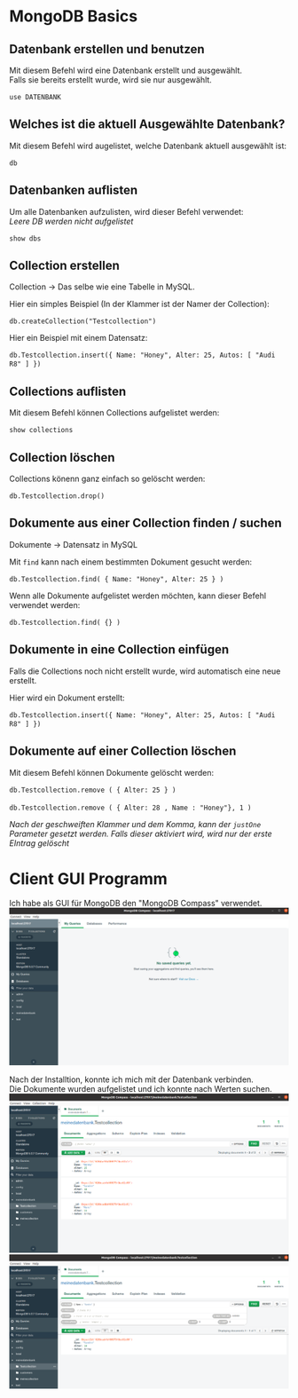 # MongoDB Basics 
## Datenbank erstellen und benutzen
Mit diesem Befehl wird eine Datenbank erstellt und ausgewählt.  
Falls sie bereits erstellt wurde, wird sie nur ausgewählt.  
```
use DATENBANK
```

## Welches ist die aktuell Ausgewählte Datenbank?
Mit diesem Befehl wird augelistet, welche Datenbank aktuell ausgewählt ist:  
```
db
```

## Datenbanken auflisten
Um alle Datenbanken aufzulisten, wird dieser Befehl verwendet:  
*Leere DB werden nicht aufgelistet*  
```
show dbs
```

## Collection erstellen
Collection -> Das selbe wie eine Tabelle in MySQL.  

Hier ein simples Beispiel (In der Klammer ist der Namer der Collection):
```
db.createCollection("Testcollection")
```

Hier ein Beispiel mit einem Datensatz:  
```
db.Testcollection.insert({ Name: "Honey", Alter: 25, Autos: [ "Audi R8" ] })
```

## Collections auflisten
Mit diesem Befehl können Collections aufgelistet werden:  
```
show collections
```

## Collection löschen
Collections könenn ganz einfach so gelöscht werden:  
```
db.Testcollection.drop()
```

## Dokumente aus einer Collection finden / suchen
Dokumente -> Datensatz in MySQL  

Mit `find` kann nach einem bestimmten Dokument gesucht werden:  
```
db.Testcollection.find( { Name: "Honey", Alter: 25 } )
```

Wenn alle Dokumente aufgelistet werden möchten, kann dieser Befehl verwendet werden:  
```
db.Testcollection.find( {} )
```

## Dokumente in eine Collection einfügen
Falls die Collections noch nicht erstellt wurde, wird automatisch eine neue erstellt.  

Hier wird ein Dokument erstellt:  
```
db.Testcollection.insert({ Name: "Honey", Alter: 25, Autos: [ "Audi R8" ] })
```

## Dokumente auf einer Collection löschen
Mit diesem Befehl können Dokumente gelöscht werden:  
```
db.Testcollection.remove ( { Alter: 25 } )

db.Testcollection.remove ( { Alter: 28 , Name : "Honey"}, 1 )
```
*Nach der geschweiften Klammer und dem Komma, kann der `justOne` Parameter gesetzt werden. Falls dieser aktiviert wird, wird nur der erste EIntrag gelöscht*

# Client GUI Programm
Ich habe als GUI für MongoDB den "MongoDB Compass" verwendet. 
![MongoDB Compass](compass.png)

Nach der Installtion, konnte ich mich mit der Datenbank verbinden.  
Die Dokumente wurden aufgelistet und ich konnte nach Werten suchen.  
![MongoDB Compass](compass2.png)
![MongoDB Compass](compass3.png)